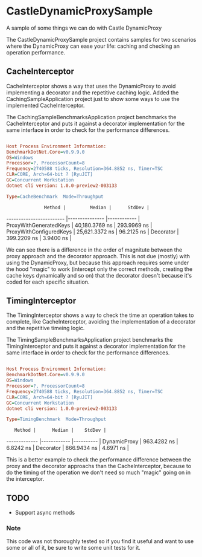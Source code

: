 # CastleDynamicProxySample
A sample of some things we can do with Castle DynamicProxy

The CastleDynamicProxySample project contains samples for two scenarios where the DynamicProxy can ease your life: caching and checking an operation performance.

## CacheInterceptor
CacheInterceptor shows a way that uses the DynamicProxy to avoid implementing a decorator and the repetitive caching logic.
Added the CachingSampleApplication project just to show some ways to use the implemented CacheInterceptor.

The CachingSampleBenchmarksApplication project benchmarks the CacheInterceptor and puts it against a decorator implementation for the same interface in order to check for the performance differences.

```ini

Host Process Environment Information:
BenchmarkDotNet.Core=v0.9.9.0
OS=Windows
Processor=?, ProcessorCount=8
Frequency=2740588 ticks, Resolution=364.8852 ns, Timer=TSC
CLR=CORE, Arch=64-bit ? [RyuJIT]
GC=Concurrent Workstation
dotnet cli version: 1.0.0-preview2-003133

Type=CacheBenchmark  Mode=Throughput  

```
                  Method |         Median |      StdDev |
------------------------ |--------------- |------------ |
  ProxyWithGeneratedKeys | 40,180.3769 ns | 293.9969 ns |
 ProxyWithConfiguredKeys | 25,621.3372 ns |  96.2125 ns |
               Decorator |    399.2209 ns |   3.9400 ns |

We can see there is a difference in the order of magnitute between the proxy approach and the decorator approach. This is not due (mostly) with using the DynamicProxy, but because this approach requires some under the hood "magic" to work (intercept only the correct methods, creating the cache keys dynamically and so on) that the decorator doesn't because it's coded for each specific situation.

## TimingInterceptor
The TimingInterceptor shows a way to check the time an operation takes to complete, like CacheInterceptor, avoiding the implementation of a decorator and the repetitive timeing logic.

The TimingSampleBenchmarksApplication project benchmarks the TimingInterceptor and puts it against a decorator implementation for the same interface in order to check for the performance differences.

```ini

Host Process Environment Information:
BenchmarkDotNet.Core=v0.9.9.0
OS=Windows
Processor=?, ProcessorCount=8
Frequency=2740588 ticks, Resolution=364.8852 ns, Timer=TSC
CLR=CORE, Arch=64-bit ? [RyuJIT]
GC=Concurrent Workstation
dotnet cli version: 1.0.0-preview2-003133

Type=TimingBenchmark  Mode=Throughput  

```
       Method |      Median |    StdDev |
------------- |------------ |---------- |
 DynamicProxy | 963.4282 ns | 6.8242 ns |
    Decorator | 866.9434 ns | 4.6971 ns |
    
This is a better example to check the performance difference between the proxy and the decorator approachs than the CacheInterceptor, because to do the timing of the operation we don't need so much "magic" going on in the interceptor.

## TODO
* Support async methods

### Note
This code was not thoroughly tested so if you find it useful and want to use some or all of it, be sure to write some unit tests for it.
